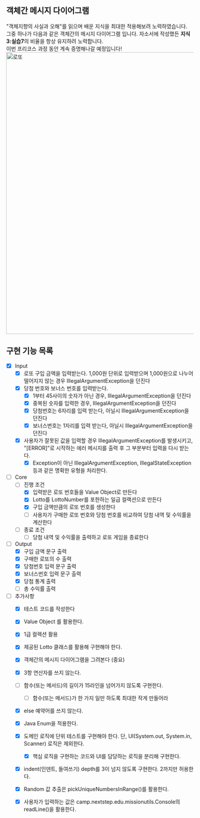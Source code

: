 ## 객체간 메시지 다이어그램
"객체지향의 사실과 오해"를 읽으며 배운 지식을 최대한 적용해보려 노력하였습니다.    
그중 하나가 다음과 같은 객체간의 메시지 다이어그램 입니다. 자소서에 작성했든 **지식3:실습7**의 비율을 항상 유지하려 노력합니다.    
이번 프리코스 과정 동안 계속 증명해나갈 예정입니다!    
<img width="755" alt="로또" src="https://github.com/zbqmgldjfh/ServletEx/assets/60593969/8b2a87d2-5952-41ee-a34b-8e4542774b63">

## 구현 기능 목록
- [x] Input
    - [x] 로또 구입 금액을 입력받는다. 1,000원 단위로 입력받으며 1,000원으로 나누어 떨어지지 않는 경우 IllegalArgumentException을 던진다
    - [x] 당첨 번호와 보너스 번호를 입력받는다.
      - [x] 1부터 45사이의 숫자가 아닌 경우, IllegalArgumentException을 던진다
      - [x] 중복된 숫자를 입력한 경우, IllegalArgumentException을 던진다
      - [x] 당첨번호는 6자리를 입력 받는다, 아닐시 IllegalArgumentException을 던진다
      - [x] 보너스번호는 1자리를 입력 받는다, 아닐시 IllegalArgumentException을 던진다
    - [x] 사용자가 잘못된 값을 입력할 경우 IllegalArgumentException를 발생시키고, "[ERROR]"로 시작하는 에러 메시지를 출력 후 그 부분부터 입력을 다시 받는다.
      - [x] Exception이 아닌 IllegalArgumentException, IllegalStateException 등과 같은 명확한 유형을 처리한다.
- [ ] Core
    - [ ] 진행 조건
      - [x] 입력받은 로또 번호들을 Value Object로 만든다
      - [x] Lotto를 LottoNumber를 포한하는 일급 컬랙션으로 만든다
      - [x] 구입 금액만큼의 로또 번호를 생성한다
      - [ ] 사용자가 구매한 로또 번호와 당첨 번호를 비교하여 당첨 내역 및 수익률을 계산한다
    - [ ] 종료 조건
      - [ ] 당첨 내역 및 수익률을 출력하고 로또 게임을 종료한다
- [ ] Output
    - [x] 구입 금액 문구 출력
    - [x] 구매한 로또의 수 출력
    - [x] 당첨번호 입력 문구 출력
    - [x] 보너스번호 입력 문구 출력
    - [x] 당첨 통계 출력
    - [ ] 총 수익률 출력
- [ ] 추가사항
    - [x] 테스트 코드를 작성한다
    - [x] Value Object 를 활용한다.
    - [x] 1급 컬렉션 활용
    - [x] 제공된 Lotto 클래스를 활용해 구현해야 한다.
    - [x] 객체간의 메시지 다이어그램을 그려본다 (중요)
    - [x] 3항 연산자를 쓰지 않는다.
    - [ ] 함수(또는 메서드)의 길이가 15라인을 넘어가지 않도록 구현한다.
      - [ ] 함수(또는 메서드)가 한 가지 일만 하도록 최대한 작게 만들어라
    - [x] else 예약어를 쓰지 않는다.
    - [x] Java Enum을 적용한다.
    - [x] 도메인 로직에 단위 테스트를 구현해야 한다. 단, UI(System.out, System.in, Scanner) 로직은 제외한다.
      - [x] 핵심 로직을 구현하는 코드와 UI를 담당하는 로직을 분리해 구현한다.
    - [x] indent(인덴트, 들여쓰기) depth를 3이 넘지 않도록 구현한다. 2까지만 허용한다.
    - [x] Random 값 추출은 pickUniqueNumbersInRange()를 활용한다.
    - [x] 사용자가 입력하는 값은 camp.nextstep.edu.missionutils.Console의 readLine()을 활용한다.
        

